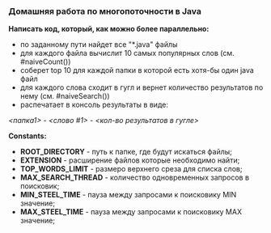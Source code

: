 ### Домашняя работа по многопоточности в Java

**Написать код, который, как можно более параллельно:**

* по заданному пути найдет все "*.java" файлы
* для каждого файла вычислит 10 самых популярных слов (см. #naiveCount())
* соберет top 10 для каждой папки в которой есть хотя-бы один java файл
* для каждого слова сходит в гугл и вернет количество результатов по нему (см. #naiveSearch())
* распечатает в консоль результаты в виде:

_<папка1> - <слово #1> - <кол-во результатов в гугле>_

**Constants:**

* **ROOT_DIRECTORY** - путь к папке, где будут искаться файлы;
* **EXTENSION** - расширение файлов которые необходимо найти;
* **TOP_WORDS_LIMIT** - размеро верхнего среза для списка слов;
* **MAX_SEARCH_THREAD** - количество одновременных запросов в поисковик;
* **MIN_STEEL_TIME** - пауза между запросами к поисковику MIN значение;
* **MAX_STEEL_TIME** - пауза между запросами к поисковику MAX значение;

